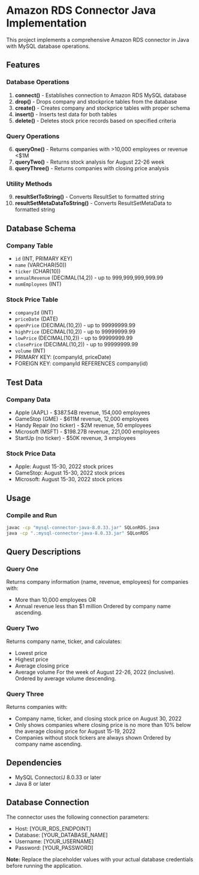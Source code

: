 # Amazon RDS Connector Java Implementation

This project implements a comprehensive Amazon RDS connector in Java with MySQL database operations.

## Features

### Database Operations
1. **connect()** - Establishes connection to Amazon RDS MySQL database
2. **drop()** - Drops company and stockprice tables from the database
3. **create()** - Creates company and stockprice tables with proper schema
4. **insert()** - Inserts test data for both tables
5. **delete()** - Deletes stock price records based on specified criteria

### Query Operations
6. **queryOne()** - Returns companies with >10,000 employees or revenue <$1M
7. **queryTwo()** - Returns stock analysis for August 22-26 week
8. **queryThree()** - Returns companies with closing price analysis

### Utility Methods
9. **resultSetToString()** - Converts ResultSet to formatted string
10. **resultSetMetaDataToString()** - Converts ResultSetMetaData to formatted string

## Database Schema

### Company Table
- `id` (INT, PRIMARY KEY)
- `name` (VARCHAR(50))
- `ticker` (CHAR(10))
- `annualRevenue` (DECIMAL(14,2)) - up to 999,999,999,999.99
- `numEmployees` (INT)

### Stock Price Table
- `companyId` (INT)
- `priceDate` (DATE)
- `openPrice` (DECIMAL(10,2)) - up to 99999999.99
- `highPrice` (DECIMAL(10,2)) - up to 99999999.99
- `lowPrice` (DECIMAL(10,2)) - up to 99999999.99
- `closePrice` (DECIMAL(10,2)) - up to 99999999.99
- `volume` (INT)
- PRIMARY KEY: (companyId, priceDate)
- FOREIGN KEY: companyId REFERENCES company(id)

## Test Data

### Company Data
- Apple (AAPL) - $387.54B revenue, 154,000 employees
- GameStop (GME) - $611M revenue, 12,000 employees
- Handy Repair (no ticker) - $2M revenue, 50 employees
- Microsoft (MSFT) - $198.27B revenue, 221,000 employees
- StartUp (no ticker) - $50K revenue, 3 employees

### Stock Price Data
- Apple: August 15-30, 2022 stock prices
- GameStop: August 15-30, 2022 stock prices
- Microsoft: August 15-30, 2022 stock prices

## Usage

### Compile and Run
```bash
javac -cp "mysql-connector-java-8.0.33.jar" SQLonRDS.java
java -cp ".:mysql-connector-java-8.0.33.jar" SQLonRDS
```

## Query Descriptions

### Query One
Returns company information (name, revenue, employees) for companies with:
- More than 10,000 employees OR
- Annual revenue less than $1 million
Ordered by company name ascending.

### Query Two
Returns company name, ticker, and calculates:
- Lowest price
- Highest price
- Average closing price
- Average volume
For the week of August 22-26, 2022 (inclusive).
Ordered by average volume descending.

### Query Three
Returns companies with:
- Company name, ticker, and closing stock price on August 30, 2022
- Only shows companies where closing price is no more than 10% below the average closing price for August 15-19, 2022
- Companies without stock tickers are always shown
Ordered by company name ascending.

## Dependencies

- MySQL Connector/J 8.0.33 or later
- Java 8 or later

## Database Connection

The connector uses the following connection parameters:
- Host: [YOUR_RDS_ENDPOINT]
- Database: [YOUR_DATABASE_NAME]
- Username: [YOUR_USERNAME]
- Password: [YOUR_PASSWORD]

**Note:** Replace the placeholder values with your actual database credentials before running the application.
